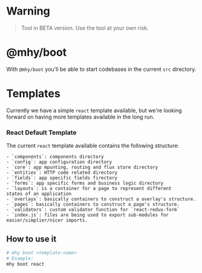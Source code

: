 # Warning
> Tool in BETA version. Use the tool at your own risk.

# @mhy/boot
With `@mhy/boot` you'll be able to start codebases in the
current `src` directory.

# Templates
Currently we have a simple `react` template available,
but we're looking forward on having more templates
available in the long run.

### React Default Template
The current `react` template available contains the following
structure:
```
- `components`: components directory
- `config`: app configuration directory
- `core`: app mpunting, routing and flux store directory
- `entities`: HTTP code related directory
- `fields`: app specific fields firectory
- `forms`: app specific forms and business logic directory
- `layouts`: is a container for a page to represent different
states of an application
- `overlays`: basically containers to construct a overlay's structure.
- `pages`: basically containers to construct a page's structure.
- `validators`: custom validator function for `react-redux-form`
- `index.js`: files are being used to export sub-modules for
easier/simplier/nicer imports.
```

## How to use it

```bash
# mhy boot <template-name>
# Example:
mhy boot react
```